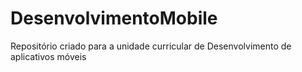 # DesenvolvimentoMobile
Repositório criado para a unidade curricular de Desenvolvimento de aplicativos móveis
